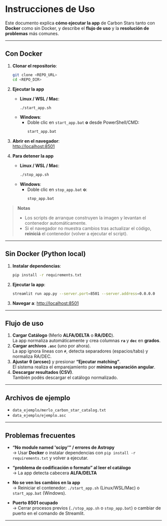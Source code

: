# Instrucciones de Uso

Este documento explica **cómo ejecutar la app** de Carbon Stars tanto con **Docker** como sin Docker, y describe el **flujo de uso** y la **resolución de problemas** más comunes.

---

## Con Docker 

1. **Clonar el repositorio**:
   ```bash
   git clone <REPO_URL>
   cd <REPO_DIR>
   ```

2. **Ejecutar la app**  
   - **Linux / WSL / Mac**:
     ```bash
     ./start_app.sh
     ```
   - **Windows**:
     - Doble clic en `start_app.bat` **o** desde PowerShell/CMD:
       ```bat
       start_app.bat
       ```

3. **Abrir en el navegador**:  
   <http://localhost:8501>

4. **Para detener la app**  
   - **Linux / WSL / Mac**:
     ```bash
     ./stop_app.sh
     ```
   - **Windows**:
     - Doble clic en `stop_app.bat` **o**:
       ```bat
       stop_app.bat
       ```

> **Notas**  
> - Los scripts de arranque construyen la imagen y levantan el contenedor automáticamente.  
> - Si el navegador no muestra cambios tras actualizar el código, **reiniciá** el contenedor (volver a ejecutar el script).

---

## Sin Docker (Python local)

1. **Instalar dependencias**:
   ```bash
   pip install -r requirements.txt
   ```

2. **Ejecutar la app**:
   ```bash
   streamlit run app.py --server.port=8501 --server.address=0.0.0.0
   ```

3. **Navegar a**: <http://localhost:8501>

---

## Flujo de uso

1. **Cargar Catálogo** (Merlo **ALFA/DELTA** o **RA/DEC**).  
   La app normaliza automáticamente y crea columnas **`ra`** y **`dec`** en **grados**.
2. **Cargar archivos `.asc`** (uno por ahora).  
   La app ignora líneas con `#`, detecta separadores (espacios/tabs) y normaliza RA/DEC.
3. **Ajustar** **θ (arcsec)** y presionar **“Ejecutar matching”**.  
   El sistema realiza el emparejamiento por **mínima separación angular**.
4. **Descargar resultados (CSV)**.  
   También podés descargar el catálogo normalizado.

---

## Archivos de ejemplo

- `data_ejemplo/merlo_carbon_star_catalog.txt`
- `data_ejemplo/ejemplo.asc`

---

## Problemas frecuentes

- **“No module named 'scipy'” / errores de Astropy**  
  → Usar **Docker** o instalar dependencias con `pip install -r requirements.txt` y volver a ejecutar.

- **“problema de codificación o formato” al leer el catálogo**  
  → La app detecta cabecera **ALFA/DELTA**

- **No se ven los cambios en la app**  
  → Reiniciar el contenedor: `./start_app.sh` (Linux/WSL/Mac) o `start_app.bat` (Windows).

- **Puerto 8501 ocupado**  
  → Cerrar procesos previos (`./stop_app.sh` o `stop_app.bat`) o cambiar de puerto en el comando de Streamlit.

---
